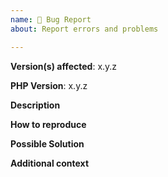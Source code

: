```yaml
---
name: 🐛 Bug Report
about: Report errors and problems

---
```


**Version(s) affected**: x.y.z

<!-- This is important if you are not using latest version, as the problem may be resolved in newer version. -->

**PHP Version**: x.y.z

<!-- The problem may be php version related, check the documentation of php version supported for Eventum version . -->

**Description**  
<!-- A clear and concise description of the problem. -->

**How to reproduce**  
<!-- Describe steps needed to reproduce the problem. -->

**Possible Solution**  
<!-- Optional: only if you have suggestions on a fix/reason for the bug -->

**Additional context**  
<!-- Optional: any other context about the problem: log messages, screenshots, etc. -->
